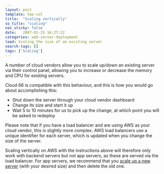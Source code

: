 ```yaml
---
layout: post
template: two-col
title:  "Scaling vertically"
so_title: "scaling"
nav_sticky: false
date:   2087-01-25 16:27:22
categories: web-server-deployment
lead: Scaling the size of an existing server
search-tags: []
tags: ['Scaling']
---
```


A number of cloud vendors allow you to scale up/down an existing server via their control panel, allowing you to increase or decrease the memory and CPU for existing servers.

Cloud 66 is compatible with this behaviour, and this is how you would go about accomplishing this:

- Shut down the server through your cloud vendor dashboard
- Change its size and start it up
- Wait 5 to 10 minutes for us to pick up the change, at which point you will be asked to redeploy

Please note that if you have a load balancer and are using AWS as your cloud vendor, this is slightly more complex. AWS load balancers use a unique identifier
for each server, which is updated when you change the size of the server.

Scaling vertically on AWS with the instructions above will therefore only work with backend servers but not app servers, as these are served via the
load balancer. For app servers, we recommend that you [scale up a new server](/stack-features/horizontal-scaling.html) (with your desired size) and then delete the old one.